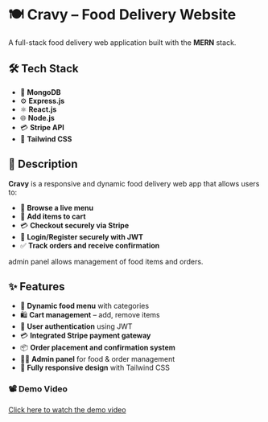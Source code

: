 # 🍽️ **Cravy – Food Delivery Website**

A full-stack food delivery web application built with the **MERN** stack.


## 🛠️ **Tech Stack**

- 🍃 **MongoDB**
- ⚙️ **Express.js**
- ⚛️ **React.js**
- 🌐 **Node.js**
- 💳 **Stripe API**
- 🎨 **Tailwind CSS**


## 🧾 **Description**

**Cravy** is a responsive and dynamic food delivery web app that allows users to:

- 🧭 **Browse a live menu**
- 🛒 **Add items to cart**
- 💳 **Checkout securely via Stripe**
- 🔐 **Login/Register securely with JWT**
- ✅ **Track orders and receive confirmation**

 admin panel allows management of food items and orders.


## ✨ **Features**

- 🍲 **Dynamic food menu** with categories 
- 🛍️ **Cart management** – add, remove items  
- 🔐 **User authentication** using JWT  
- 💳 **Integrated Stripe payment gateway**  
- 📦 **Order placement and confirmation system**  
- 👨‍🍳 **Admin panel** for food & order management
- 📱 **Fully responsive design** with Tailwind CSS

### 📽️ Demo Video

[Click here to watch the demo video](https://drive.google.com/file/d/1lHg3pVVewGOS7VZK_XfyK-Y7HsTnqKuk/view?usp=sharing)


